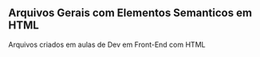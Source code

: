 ## Arquivos Gerais com Elementos Semanticos em HTML

Arquivos criados em aulas de Dev em Front-End com HTML